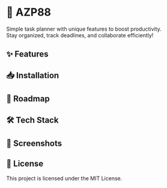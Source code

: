 # 📌 AZP88
Simple task planner with unique features to boost productivity.  
Stay organized, track deadlines, and collaborate efficiently!

## ✨ Features

## 📥 Installation

## 🚀 Roadmap

## 🛠️ Tech Stack

## 📸 Screenshots

## 📜 License
This project is licensed under the MIT License. 
